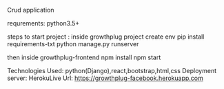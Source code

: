 
Crud application

requrements: python3.5+

steps to start project :
inside growthplug project
  create env
  pip install requirements-txt
  python manage.py runserver

then inside growthplug-frontend
  npm install
  npm start

Technologies Used:
  python(Django),react,bootstrap,html,css
Deployment server:
  HerokuLive Url:
    https://growthplug-facebook.herokuapp.com
